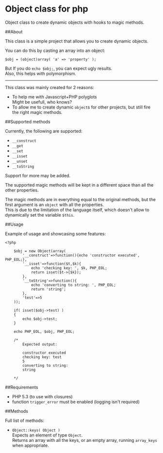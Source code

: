 # Object class for php


Object class to create dynamic objects with hooks to magic methods.

##About

This class is a simple project that allows you to create dynamic objects.

You can do this by casting an array into an object:

    $obj = (object)array( 'a' => 'property' );

But If you do `echo $obj;`, you can expect ugly results.<br>
Also, this helps with polymorphism.

<hr>

This class was mainly created for 2 reasons:

- To help me with Javascript+PHP polyglots<br>
  Might be usefull, who knows?
- To allow me to create dynamic `object`s for other projects, but still fire the right magic methods.

##Supported methods

Currently, the following are supported:

- `__construct`
- `__get`
- `__set`
- `__isset`
- `__unset`
- `__toString`

Support for more may be added.

The supported magic methods will be kept in a different space than all the other properties.

The magic methods are in everything equal to the original methods, but the first argument is an `object` with all the properties.<br>
This is due to the limitation of the language itself, which doesn't allow to dynamically set the variable `$this`.

##Usage

Example of usage and showcasing some features:

	<?php

		$obj = new Object(array(
			'__construct'=>function(){echo 'constructor executed', PHP_EOL;},
			'__isset'=>function($t,$k){
				echo 'checking key: ', $k, PHP_EOL;
				return isset($t->{$k});
			},
			'__toString'=>function(){
				echo 'converting to string: ', PHP_EOL;
				return 'string';
			},
			'test'=>5
		));
	
		if( isset($obj->test) )
		{
			echo $obj->test;
		}
	
		echo PHP_EOL, $obj, PHP_EOL;
		
		/*
			Expected output:
			
			constructor executed
			checking key: test
			5
			converting to string: 
			string
			
		*/

##Requirements

- PHP 5.3 (to use with closures)
- function `trigger_error` must be enabled (logging isn't required)

##Methods

Full list of methods:

- `Object::keys( Object )`<br>
  Expects an element of type `Object`.<br>
  Returns an array with all the keys, or an empty array, running `array_keys` when appropriate.
